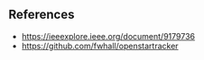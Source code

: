 
## References

- https://ieeexplore.ieee.org/document/9179736
- https://github.com/fwhall/openstartracker

## 